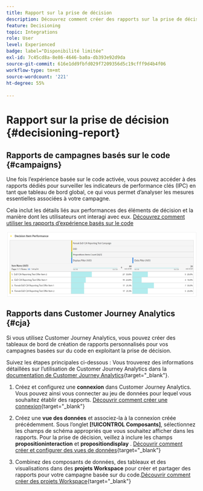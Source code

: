 ```yaml
---
title: Rapport sur la prise de décision
description: Découvrez comment créer des rapports sur la prise de décision.
feature: Decisioning
topic: Integrations
role: User
level: Experienced
badge: label="Disponibilité limitée"
exl-id: 7c45cd8a-8e86-4646-ba0a-db393e92d9da
source-git-commit: 616e1dd9fbfd029f7209356d5c19cfff9d4b4f06
workflow-type: tm+mt
source-wordcount: '221'
ht-degree: 55%

---
```



# Rapport sur la prise de décision {#decisioning-report}

## Rapports de campagnes basés sur le code {#campaigns}

Une fois l’expérience basée sur le code activée, vous pouvez accéder à des rapports dédiés pour surveiller les indicateurs de performance clés (IPC) en tant que tableau de bord global, ce qui vous permet d’analyser les mesures essentielles associées à votre campagne.

Cela inclut les détails liés aux performances des éléments de décision et la manière dont les utilisateurs ont interagi avec eux. [Découvrez comment utiliser les rapports d’expérience basés sur le code](../reports/campaign-global-report-cja-code.md)

![](../reports/assets/cja-decisioning-item-performance.png)

## Rapports dans Customer Journey Analytics {#cja}

Si vous utilisez Customer Journey Analytics, vous pouvez créer des tableaux de bord de création de rapports personnalisés pour vos campagnes basées sur du code en exploitant la prise de décision.

Suivez les étapes principales ci-dessous : Vous trouverez des informations détaillées sur l’utilisation de Customer Journey Analytics dans la [documentation de Customer Journey Analytics](https://experienceleague.adobe.com/fr/docs/analytics-platform/using/cja-landing){target="_blank"}.

1. Créez et configurez une **connexion** dans Customer Journey Analytics. Vous pouvez ainsi vous connecter au jeu de données pour lequel vous souhaitez établir des rapports. [Découvrir comment créer une connexion](https://experienceleague.adobe.com/fr/docs/analytics-platform/using/cja-connections/create-connection){target="_blank"}

1. Créez une **vue des données** et associez-la à la connexion créée précédemment. Sous l’onglet **[!UICONTROL Composants]**, sélectionnez les champs de schéma appropriés que vous souhaitez afficher dans les rapports. Pour la prise de décision, veillez à inclure les champs **propositioninteraction** et **propositiondisplay** . [Découvrir comment créer et configurer des vues de données](https://experienceleague.adobe.com/fr/docs/analytics-platform/using/cja-dataviews/create-dataview){target="_blank"}

1. Combinez des composants de données, des tableaux et des visualisations dans des **projets Workspace** pour créer et partager des rapports pour votre campagne basée sur du code.[Découvrir comment créer des projets Workspace](https://experienceleague.adobe.com/fr/docs/analytics-platform/using/cja-workspace/build-workspace-project/create-projects){target="_blank"}
